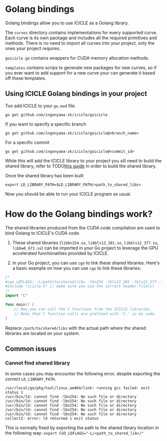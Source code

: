 # Golang bindings

Golang bindings allow you to use ICICLE as a Golang library.

The `curves` directory contains implementations for every supported curve. Each curve is its own package and includes all the required primitives and methods. There is no need to import all curves into your project, only the ones your project requires.

`goicicle.go` contains wrappers for CUDA memory allocation methods.

`templates` contains scrips to generate new packages for new curves, so if you ever want to add support for a new curve your can generate it based off these templates.

## Using ICICLE Golang bindings in your project

Too add ICICLE to your `go.mod` file. 

```
go get github.com/ingonyama-zk/icicle/goicicle
```

If you want to specify a specific branch

```
go get github.com/ingonyama-zk/icicle/goicicle@<branch_name>
```

For a specific commit

```
go get github.com/ingonyama-zk/icicle/goicicle@<commit_id>
```

While this will add the ICICLE library to your project you sill need to build the shared library, refer to TODO[this guide](https://github.com/ingonyama-zk/icicle/tree/main/icicle) in order to build the shared library.

Once the shared library has been built

```
export LD_LIBRARY_PATH=$LD_LIBRARY_PATH/<path_to_shared_libs>
```

Now you should be able to run your ICICLE program as usual.

# How do the Golang bindings work?

The shared libraries produced from the CUDA code compilation are used to bind Golang to ICICLE's CUDA code.

1. These shared libraries (`libbn254.so`, `libbls12_381.so`, `libbls12_377.so`, `libbw6_671.so`) can be imported in your Go project to leverage the GPU accelerated functionalities provided by ICICLE.

2. In your Go project, you can use `cgo` to link these shared libraries. Here's a basic example on how you can use `cgo` to link these libraries:

```go
/*
#cgo LDFLAGS: -L/path/to/shared/libs -lbn254 -lbls12_381 -lbls12_377 -lbw6_671
#include "icicle.h" // make sure you use the correct header file(s)
*/
import "C"

func main() {
    // Now you can call the C functions from the ICICLE libraries.
    // Note that C function calls are prefixed with 'C.' in Go code.
}
```

Replace `/path/to/shared/libs` with the actual path where the shared libraries are located on your system.

## Common issues

### Cannot find shared library

In some cases you may encounter the following error, despite exporting the correct `LD_LIBRARY_PATH`.

```
/usr/local/go/pkg/tool/linux_amd64/link: running gcc failed: exit status 1
/usr/bin/ld: cannot find -lbn254: No such file or directory
/usr/bin/ld: cannot find -lbn254: No such file or directory
/usr/bin/ld: cannot find -lbn254: No such file or directory
/usr/bin/ld: cannot find -lbn254: No such file or directory
/usr/bin/ld: cannot find -lbn254: No such file or directory
collect2: error: ld returned 1 exit status
```

This is normally fixed by exporting the path to the shared library location in the following way: `export CGO_LDFLAGS="-L/<path_to_shared_lib>/"`
